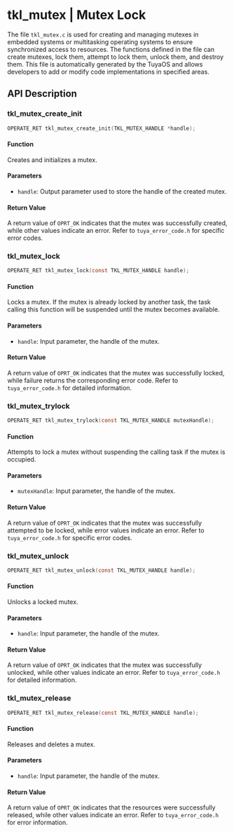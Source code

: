 # tkl_mutex | Mutex Lock

The file `tkl_mutex.c` is used for creating and managing mutexes in embedded systems or multitasking operating systems to ensure synchronized access to resources. The functions defined in the file can create mutexes, lock them, attempt to lock them, unlock them, and destroy them. This file is automatically generated by the TuyaOS and allows developers to add or modify code implementations in specified areas.

## API Description

### tkl_mutex_create_init

```c
OPERATE_RET tkl_mutex_create_init(TKL_MUTEX_HANDLE *handle);
```

#### Function

Creates and initializes a mutex.

#### Parameters

- `handle`: Output parameter used to store the handle of the created mutex.

#### Return Value

A return value of `OPRT_OK` indicates that the mutex was successfully created, while other values indicate an error. Refer to `tuya_error_code.h` for specific error codes.

### tkl_mutex_lock

```c
OPERATE_RET tkl_mutex_lock(const TKL_MUTEX_HANDLE handle);
```

#### Function

Locks a mutex. If the mutex is already locked by another task, the task calling this function will be suspended until the mutex becomes available.

#### Parameters

- `handle`: Input parameter, the handle of the mutex.

#### Return Value

A return value of `OPRT_OK` indicates that the mutex was successfully locked, while failure returns the corresponding error code. Refer to `tuya_error_code.h` for detailed information.

### tkl_mutex_trylock

```c
OPERATE_RET tkl_mutex_trylock(const TKL_MUTEX_HANDLE mutexHandle);
```

#### Function

Attempts to lock a mutex without suspending the calling task if the mutex is occupied.

#### Parameters

- `mutexHandle`: Input parameter, the handle of the mutex.

#### Return Value

A return value of `OPRT_OK` indicates that the mutex was successfully attempted to be locked, while error values indicate an error. Refer to `tuya_error_code.h` for specific error codes.

### tkl_mutex_unlock

```c
OPERATE_RET tkl_mutex_unlock(const TKL_MUTEX_HANDLE handle);
```

#### Function

Unlocks a locked mutex.

#### Parameters

- `handle`: Input parameter, the handle of the mutex.

#### Return Value

A return value of `OPRT_OK` indicates that the mutex was successfully unlocked, while other values indicate an error. Refer to `tuya_error_code.h` for detailed information.

### tkl_mutex_release

```c
OPERATE_RET tkl_mutex_release(const TKL_MUTEX_HANDLE handle);
```

#### Function

Releases and deletes a mutex.

#### Parameters

- `handle`: Input parameter, the handle of the mutex.

#### Return Value

A return value of `OPRT_OK` indicates that the resources were successfully released, while other values indicate an error. Refer to `tuya_error_code.h` for error information.
